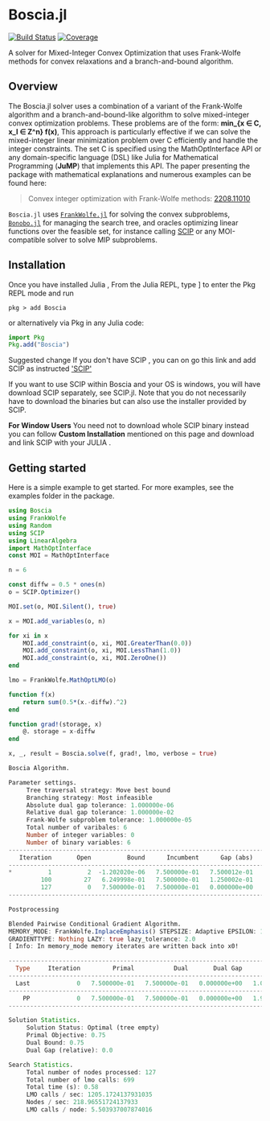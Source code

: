 # Boscia.jl

[![Build Status](https://github.com/ZIB-IOL/Boscia.jl/workflows/CI/badge.svg)](https://github.com/ZIB-IOL/Boscia.jl/actions)
[![Coverage](https://codecov.io/gh/ZIB-IOL/Boscia.jl/branch/main/graph/badge.svg)](https://codecov.io/gh/ZIB-IOL/Boscia.jl)

A solver for Mixed-Integer Convex Optimization that uses Frank-Wolfe methods for convex relaxations and a branch-and-bound algorithm.

## Overview

The Boscia.jl solver uses a combination of a variant of the Frank-Wolfe algorithm and a branch-and-bound-like algorithm to solve mixed-integer convex optimization problems. These problems are of the form:
**min_{x ∈ C, x_I ∈ Z^n} f(x)**,
This approach is particularly effective if we can solve the mixed-integer linear minimization problem over C efficiently and handle the integer constraints. The set C is specified using the MathOptInterface API or any domain-specific language (DSL) like Julia for Mathematical Programming (**JuMP**) that implements this API.
The paper presenting the package with mathematical explanations and numerous examples can be found here:

> Convex integer optimization with Frank-Wolfe methods: [2208.11010](https://arxiv.org/abs/2208.11010)

`Boscia.jl` uses [`FrankWolfe.jl`](https://github.com/ZIB-IOL/FrankWolfe.jl) for solving the convex subproblems, [`Bonobo.jl`](https://github.com/Wikunia/Bonobo.jl) for managing the search tree, and oracles optimizing linear functions over the feasible set, for instance calling [SCIP](https://scipopt.org) or any MOI-compatible solver to solve MIP subproblems.

## Installation


Once you have installed Julia , From the Julia REPL, type ] to enter the Pkg REPL mode and run 
```Boscia
pkg > add Boscia

```

or alternatively via Pkg in any Julia code:
```julia
import Pkg
Pkg.add("Boscia")
```



Suggested change
If you don't have SCIP  , you can on go this link and add SCIP as instructed ['SCIP'](https://github.com/scipopt/SCIP.jl)


If you want to use SCIP within Boscia and your OS is windows, you will have download SCIP separately, see SCIP.jl.
Note that you do not necessarily have to download the binaries but can also use the installer provided by SCIP.


**For Window Users** You need not to download whole SCIP binary instead you can follow **Custom Installation** mentioned on this page and download and link SCIP with your JULIA .






## Getting started

Here is a simple example to get started. For more examples, see the examples folder in the package.


```julia
using Boscia
using FrankWolfe
using Random
using SCIP
using LinearAlgebra
import MathOptInterface
const MOI = MathOptInterface

n = 6

const diffw = 0.5 * ones(n)
o = SCIP.Optimizer()

MOI.set(o, MOI.Silent(), true)

x = MOI.add_variables(o, n)

for xi in x
    MOI.add_constraint(o, xi, MOI.GreaterThan(0.0))
    MOI.add_constraint(o, xi, MOI.LessThan(1.0))
    MOI.add_constraint(o, xi, MOI.ZeroOne())
end

lmo = FrankWolfe.MathOptLMO(o)

function f(x)
    return sum(0.5*(x.-diffw).^2)
end

function grad!(storage, x)
    @. storage = x-diffw
end

x, _, result = Boscia.solve(f, grad!, lmo, verbose = true)

Boscia Algorithm.

Parameter settings.
	 Tree traversal strategy: Move best bound
	 Branching strategy: Most infeasible
	 Absolute dual gap tolerance: 1.000000e-06
	 Relative dual gap tolerance: 1.000000e-02
	 Frank-Wolfe subproblem tolerance: 1.000000e-05
	 Total number of varibales: 6
	 Number of integer variables: 0
	 Number of binary variables: 6
---------------------------------------------------------------------------------------------------------------------------------------------------------------------------------------------------
   Iteration       Open          Bound      Incumbent      Gap (abs)      Gap (rel)       Time (s)      Nodes/sec        FW (ms)       LMO (ms)  LMO (calls c)   FW (Its)   #ActiveSet  Discarded
---------------------------------------------------------------------------------------------------------------------------------------------------------------------------------------------------
*          1          2  -1.202020e-06   7.500000e-01   7.500012e-01            Inf   3.870000e-01   7.751938e+00            237              2              9         13            1          0
         100         27   6.249998e-01   7.500000e-01   1.250002e-01   2.000004e-01   5.590000e-01   2.271914e+02              0              0            641          0            1          0
         127          0   7.500000e-01   7.500000e-01   0.000000e+00   0.000000e+00   5.770000e-01   2.201040e+02              0              0            695          0            1          0
---------------------------------------------------------------------------------------------------------------------------------------------------------------------------------------------------

Postprocessing

Blended Pairwise Conditional Gradient Algorithm.
MEMORY_MODE: FrankWolfe.InplaceEmphasis() STEPSIZE: Adaptive EPSILON: 1.0e-7 MAXITERATION: 10000 TYPE: Float64
GRADIENTTYPE: Nothing LAZY: true lazy_tolerance: 2.0
[ Info: In memory_mode memory iterates are written back into x0!

----------------------------------------------------------------------------------------------------------------
  Type     Iteration         Primal           Dual       Dual Gap           Time         It/sec     #ActiveSet
----------------------------------------------------------------------------------------------------------------
  Last             0   7.500000e-01   7.500000e-01   0.000000e+00   1.086583e-03   0.000000e+00              1
----------------------------------------------------------------------------------------------------------------
    PP             0   7.500000e-01   7.500000e-01   0.000000e+00   1.927792e-03   0.000000e+00              1
----------------------------------------------------------------------------------------------------------------

Solution Statistics.
	 Solution Status: Optimal (tree empty)
	 Primal Objective: 0.75
	 Dual Bound: 0.75
	 Dual Gap (relative): 0.0

Search Statistics.
	 Total number of nodes processed: 127
	 Total number of lmo calls: 699
	 Total time (s): 0.58
	 LMO calls / sec: 1205.1724137931035
	 Nodes / sec: 218.96551724137933
	 LMO calls / node: 5.503937007874016
```
